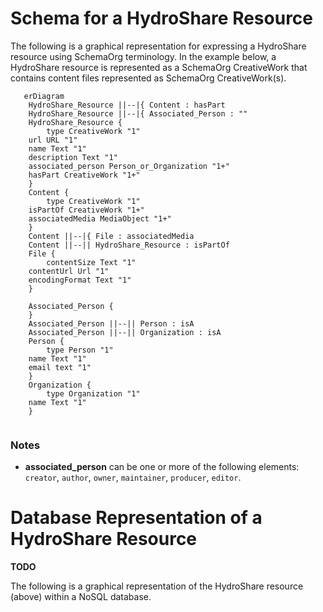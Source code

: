 # Schema for a HydroShare Resource

The following is a graphical representation for expressing a HydroShare
resource using SchemaOrg terminology. In the example below, a
HydroShare resource is represented as a SchemaOrg CreativeWork that
contains content files represented as SchemaOrg CreativeWork(s).

```mermaid
   erDiagram
    HydroShare_Resource ||--|{ Content : hasPart
    HydroShare_Resource ||--|{ Associated_Person : ""
    HydroShare_Resource {
        type CreativeWork "1"
	url URL "1"
	name Text "1"
	description Text "1" 
	associated_person Person_or_Organization "1+"
	hasPart CreativeWork "1+"
    }
    Content {
        type CreativeWork "1"
	isPartOf CreativeWork "1+"
	associatedMedia MediaObject "1+"
    }
    Content ||--|{ File : associatedMedia
    Content ||--|| HydroShare_Resource : isPartOf
    File {
        contentSize Text "1"
	contentUrl Url "1"
	encodingFormat Text "1"
    }

    Associated_Person {
    }
    Associated_Person ||--|| Person : isA
    Associated_Person ||--|| Organization : isA
    Person { 
        type Person "1"
	name Text "1"
	email text "1"
    }
    Organization {
        type Organization "1"
	name Text "1"
    }


```

### Notes
- **associated_person** can be one or more of the following elements:
`creator`, `author`, `owner`, `maintainer`, `producer`, `editor`.

# Database Representation of a HydroShare Resource

**TODO**

The following is a graphical representation of the HydroShare resource (above)
within a NoSQL database.



